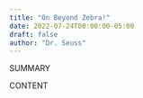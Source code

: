 ```yaml
---
title: "On Beyond Zebra!"
date: 2022-07-24T00:00:00-05:00
draft: false
author: "Dr. Seuss"
---
```


SUMMARY

<!--more-->

CONTENT